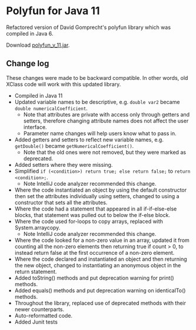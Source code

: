 # Polyfun for Java 11

Refactored version of David Gomprecht's polyfun library which was compiled in Java 6.

Download [polyfun_v_11.jar](https://github.com/kjergens/polyfun11/raw/master/out/artifacts/polyfun_v_11/polyfun_v_11.jar).

## Change log
These changes were made to be backward compatible. In other words, old XClass code will work with this updated library.
* Compiled in Java 11
* Updated variable names to be descriptive, e.g. `double var2` became `double numericalCoefficient`.
  * Note that attributes are private with access only through getters and setters, therefore changing attribute names does not affect the user interface.
  * Parameter name changes will help users know what to pass in.
* Added getters and setters to reflect new variable names, e.g. `getDouble()` became `getNumericalCoefficient()`.
  * Note that the old ones were not removed, but they were marked as deprecated.
* Added setters where they were missing.
* Simplified `if (<condition>) return true; else return false;` to `return <condition>;`.
  * Note IntelliJ code analyzer recommended this change.
* Where the code instantiated an object by using the default constructor then set the attributes individually using setters, changed to using a constructor that sets all the attributes.
* Where the code had a statement that appeared in all if-if-else-else blocks, that statement was pulled out to below the if-else block.
* Where the code used for-loops to copy arrays, replaced with System.arraycopy.
  * Note IntelliJ code analyzer recommended this change.
* Where the code looked for a non-zero value in an array, updated it from counting all the non-zero elements then returning true if count > 0, to instead return false at the first occurrence of a non-zero element.
* Where the code declared and instantiated an object and then returning the new object, changed to instantiating an anonymous object in the return statement.
* Added toString() methods and put deprecation warning for print() methods.
* Added equals() methods and put deprecation warning on identicalTo() methods.
* Throughout the library, replaced use of deprecated methods with their newer counterparts.
* Auto-reformatted code.
* Added Junit tests

